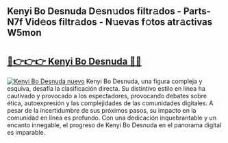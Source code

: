## Kenyi Bo Desnuda D𝚎sn𝚞dos filtr𝚊dos - Parts-N7f Vid𝚎os filtr𝚊dos - N𝚞evas f𝚘tos atr𝚊ctivas W5mon

# <h2><a href="http://mb47qu.tromn.icu/?c=Kenyi+Bo+Desnuda">🔗👉👉👉 Kenyi Bo Desnuda 🔗🔗</a></h2>

[![Kenyi Bo Desnuda nuevo](https://i.imgur.com/pEAQMta.gif)](http://mb47qu.tromn.icu/?c=Kenyi+Bo+Desnuda)
Kenyi Bo Desnuda, una figura compleja y esquiva, desafía la clasificación directa. Su distintivo estilo en línea ha cautivado y provocado a los espectadores, provocando debates sobre ética, autoexpresión y las complejidades de las comunidades digitales. A pesar de la incertidumbre de sus próximos pasos, su impacto en la comunidad en línea es profundo. Con una dedicación inquebrantable y un encanto innegable, el progreso de Kenyi Bo Desnuda en el panorama digital es imparable.

